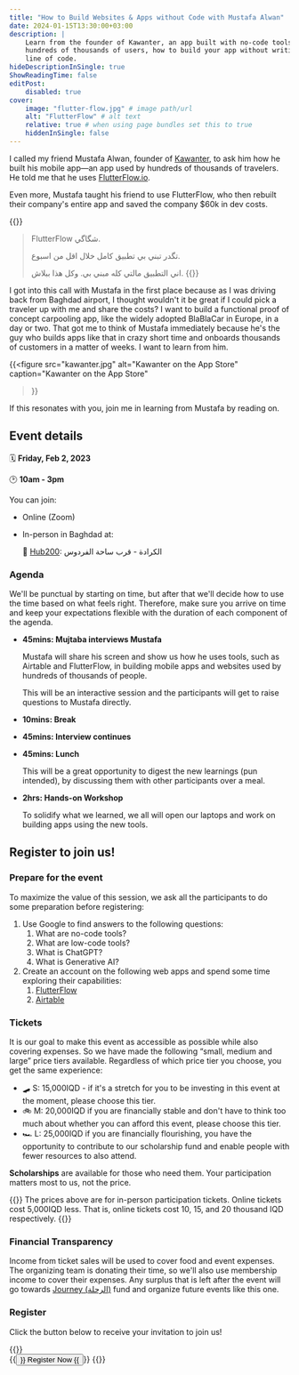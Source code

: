 ```yaml
---
title: "How to Build Websites & Apps without Code with Mustafa Alwan"
date: 2024-01-15T13:30:00+03:00
description: |
    Learn from the founder of Kawanter, an app built with no-code tools and has
    hundreds of thousands of users, how to build your app without writing a single
    line of code.
hideDescriptionInSingle: true
ShowReadingTime: false
editPost:
    disabled: true
cover:
    image: "flutter-flow.jpg" # image path/url
    alt: "FlutterFlow" # alt text
    relative: true # when using page bundles set this to true
    hiddenInSingle: false
---
```

I called my friend Mustafa Alwan, founder of [Kawanter](https://kawenter.com), to ask
him how he built his mobile app—an app used by hundreds of thousands of travelers. He
told me that he uses [FlutterFlow.io](https://flutterflow.io).

Even more, Mustafa taught his friend to use FlutterFlow, who then rebuilt their
company's entire app and saved the company $60k in dev costs.

{{<container rtl=true >}}
> FlutterFlow شگاگي.
>
> تگدر تبني بي تطبيق كامل خلال اقل من اسبوع.
>
> اني التطبيق مالتي كله مبني بي. وكل هذا ببلاش.
{{</container>}}

I got into this call with Mustafa in the first place because as I was driving back
from Baghdad airport, I thought wouldn't it be great if I could pick a traveler up
with me and share the costs? I want to build a functional proof of concept carpooling
app, like the widely adopted BlaBlaCar in Europe, in a day or two. That got me to
think of Mustafa immediately because he's the guy who builds apps like that in crazy
short time and onboards thousands of customers in a matter of weeks. I want to learn
from him.

{{<figure
  src="kawanter.jpg"
  alt="Kawanter on the App Store"
  caption="Kawanter on the App Store"
>}}

If this resonates with you, join me in learning from Mustafa by reading on.

## Event details

🗓️ **Friday, Feb 2, 2023**

🕑 **10am - 3pm**

You can join:

* Online (Zoom)
* In-person in Baghdad at:

  📍 [Hub200](https://maps.app.goo.gl/bMEjh8GeigGtyWwj8): الكرادة - قرب ساحة الفردوس

### Agenda

We'll be punctual by starting on time, but after that we'll decide how to use the
time based on what feels right. Therefore, make sure you arrive on time and keep your
expectations flexible with the duration of each component of the agenda.

- **45mins: Mujtaba interviews Mustafa**

  Mustafa will share his screen and show us how he uses tools, such as Airtable and
  FlutterFlow, in building mobile apps and websites used by hundreds of thousands of
  people.

  This will be an interactive session and the participants will get to raise questions to Mustafa directly.
- **10mins: Break**
- **45mins: Interview continues**
- **45mins: Lunch**

  This will be a great opportunity to digest the new learnings (pun intended), by discussing them with other participants over a meal.
- **2hrs: Hands-on Workshop**

  To solidify what we learned, we all will open our laptops and work on building apps using the new tools.

## Register to join us!

### Prepare for the event

To maximize the value of this session, we ask all the participants to do some
preparation before registering:

1. Use Google to find answers to the following questions:
    1. What are no-code tools?
    2. What are low-code tools?
    3. What is ChatGPT?
    4. What is Generative AI?
2. Create an account on the following web apps and spend some time exploring their capabilities:
    1. [FlutterFlow](https://flutterflow.io)
    2. [Airtable](https://airtable.com)

### Tickets

It is our goal to make this event as accessible as possible while also covering
expenses. So we have made the following “small, medium and large” price tiers
available. Regardless of which price tier you choose, you get the
same experience:

* 🛹 S: 15,000IQD - if it's a stretch for you to be investing in this event at the
  moment, please choose this tier.
* 🚲 M: 20,000IQD if you are financially stable and don't have to think too much
  about whether you can afford this event, please choose this tier.
* 🏎️ L: 25,000IQD if you are financially flourishing, you have the opportunity to
  contribute to our scholarship fund and enable people with fewer resources to also
  attend.

**Scholarships** are available for those who need them. Your participation matters
most to us, not the price.

{{<callout>}}
The prices above are for in-person participation tickets. Online tickets cost
5,000IQD less. That is, online tickets cost 10, 15, and 20 thousand IQD respectively.
{{</callout>}}

### Financial Transparency

Income from ticket sales will be used to cover food and event expenses. The
organizing team is donating their time, so we'll also use membership income to cover
their expenses. Any surplus that is left after the event will go towards
[Journey (الرحلة)](https://www.instagram.com/journey.iq/)
fund and organize future events like this one.

### Register

Click the button below to receive your invitation to join us!

{{<container align="center">}}
<br>
{{<button href="https://airtable.com/app48a2cdHLvkg3Dv/pagdj0xItWeuYHr6U/form" size="large">}}
Register Now
{{</button>}}
{{</container>}}
